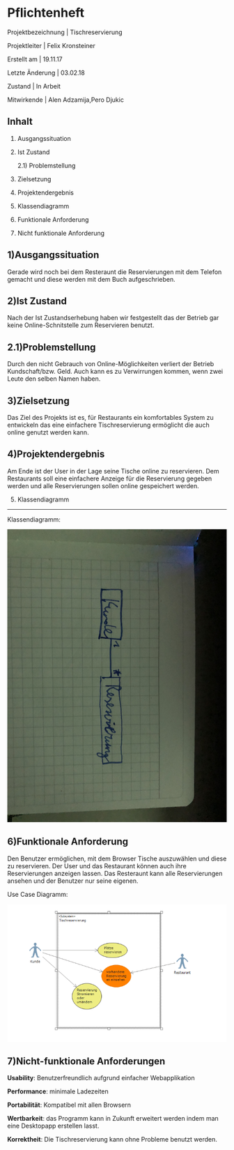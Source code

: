 Pflichtenheft
=============

Projektbezeichnung     |     Tischreservierung

Projektleiter          |     Felix Kronsteiner

Erstellt am            |     19.11.17         

Letzte Änderung        |     03.02.18         

Zustand                |     In Arbeit        

Mitwirkende            |     Alen Adzamija,Pero Djukic      


Inhalt
------
1) Ausgangssituation
  
2) Ist Zustand
    
    2.1) Problemstellung

3) Zielsetzung

4) Projektendergebnis

5) Klassendiagramm

6) Funktionale Anforderung

7) Nicht funktionale Anforderung


1)Ausgangssituation
--------------------------
  Gerade wird noch bei dem Resteraunt die Reservierungen mit dem Telefon gemacht und diese werden mit dem Buch aufgeschrieben. 

2)Ist Zustand
--------------------------
 Nach der Ist Zustandserhebung haben wir festgestellt das der Betrieb gar keine Online-Schnitstelle zum Reservieren benutzt.
 
2.1)Problemstellung
--------------------------
 Durch den nicht Gebrauch von Online-Möglichkeiten verliert der Betrieb Kundschaft/bzw. Geld. Auch kann es zu Verwirrungen kommen, wenn zwei Leute den selben Namen haben.
 
3)Zielsetzung
--------------------------
Das Ziel des Projekts ist es, für Restaurants ein komfortables System zu entwickeln das eine einfachere Tischreservierung ermöglicht die auch online genutzt werden kann.

4)Projektendergebnis
--------------------------
Am Ende ist der User in der Lage seine Tische online zu reservieren. Dem Restaurants soll eine einfachere Anzeige für die Reservierung gegeben werden und alle Reservierungen sollen online gespeichert werden.

5) Klassendiagramm
--------------------------
Klassendiagramm:

![alt text](https://raw.githubusercontent.com/Velajuel121/Tischreservierung/master/IMG_1997.JPG)

6)Funktionale Anforderung
--------------------------
Den Benutzer ermöglichen, mit dem Browser Tische auszuwählen und diese zu reservieren. Der User und das Restaurant können auch ihre Reservierungen anzeigen lassen. Das Resteraunt kann alle Reservierungen ansehen und der Benutzer nur seine eigenen.

Use Case Diagramm:

![alt text](https://raw.githubusercontent.com/Velajuel121/Tischreservierung/Felix/TischreservierungUseCase/UseCase.PNG)

7)Nicht-funktionale Anforderungen
--------------------------
**Usability**: Benutzerfreundlich aufgrund einfacher Webapplikation

**Performance**: minimale Ladezeiten

**Portabilität**: Kompatibel mit allen Browsern

**Wertbarkeit**: das Programm kann in Zukunft erweitert werden indem man eine Desktopapp erstellen lasst.

**Korrektheit**: Die Tischreservierung kann ohne Probleme benutzt werden.
